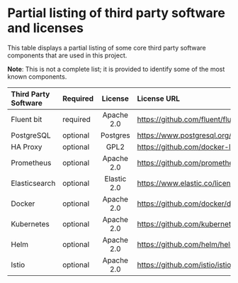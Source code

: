 # Partial listing of third party software and licenses

This table displays a partial listing of some core third party software components that are used in this project.

**Note**: This is not a complete list; it is provided to identify some of the most known components.

| Third Party Software | Required |   License   | License URL                                                   |
|:---------------------|----------|:-----------:|:--------------------------------------------------------------|
| Fluent bit           | required | Apache 2.0  | https://github.com/fluent/fluent-bit/blob/master/LICENSE      |
| PostgreSQL           | optional |  Postgres   | https://www.postgresql.org/about/licence/                     |
| HA Proxy             | optional |    GPL2     | https://github.com/docker-library/haproxy/blob/master/LICENSE |
| Prometheus           | optional | Apache 2.0  | https://github.com/prometheus/prometheus/blob/main/LICENSE    |
| Elasticsearch        | optional | Elastic 2.0 | https://www.elastic.co/licensing/elastic-license              |
| Docker               | optional | Apache 2.0  | https://github.com/docker/docker/blob/master/LICENSE          |
| Kubernetes           | optional | Apache 2.0  | https://github.com/kubernetes/kubernetes/blob/master/LICENSE  |
| Helm                 | optional | Apache 2.0  | https://github.com/helm/helm/blob/main/LICENSE                |
| Istio                | optional | Apache 2.0  | https://github.com/istio/istio/blob/master/LICENSE            |
